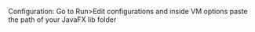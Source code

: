 Configuration: Go to Run>Edit configurations and inside VM options paste the path of your JavaFX lib folder
